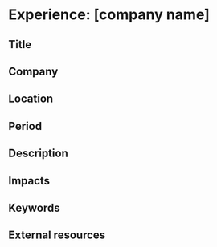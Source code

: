 # Experience: [company name]

## Title

## Company

## Location

## Period

## Description

## Impacts

## Keywords

## External resources
